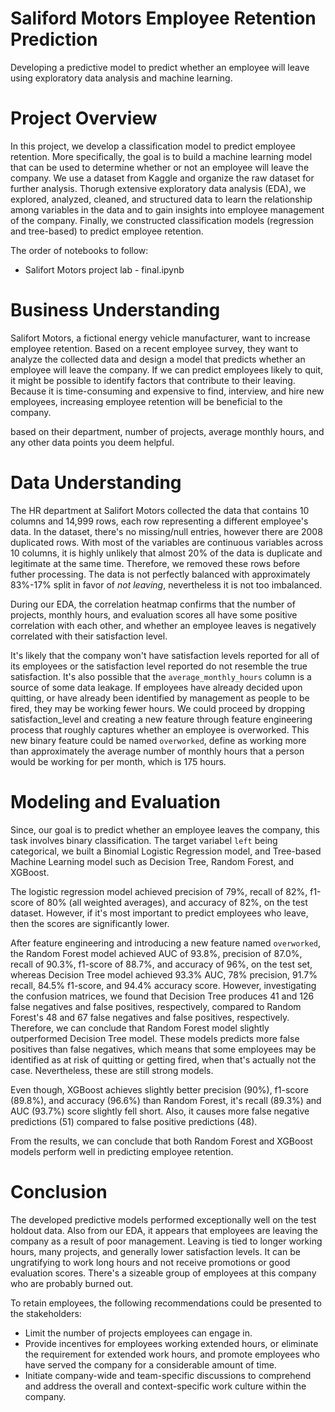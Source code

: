 # Saliford Motors Employee Retention Prediction
Developing a predictive model to predict whether an employee will leave using exploratory data analysis and machine learning.

# Project Overview
In this project, we develop a classification model to predict employee retention. More specifically, the goal is to build a machine learning model that can be used to determine  whether or not an employee will leave the company. We use a dataset from Kaggle and organize the raw dataset for further analysis. Thorugh extensive exploratory data analysis (EDA), we explored, analyzed, cleaned, and structured data to learn the relationship among variables in the data and to gain insights into employee management of the company. Finally, we constructed classification models (regression and tree-based) to predict employee retention. 

The order of notebooks to follow:
- Salifort Motors project lab - final.ipynb



# Business Understanding 
Salifort Motors, a fictional energy vehicle manufacturer, want to increase employee retention. Based on a recent employee survey, they want to analyze the collected data and design a model that predicts whether an employee will leave the company. If we can predict employees likely to quit, it might be possible to identify factors that contribute to their leaving. Because it is time-consuming and expensive to find, interview, and hire new employees, increasing employee retention will be beneficial to the company.


based on their department, number of projects, average monthly hours, and any other data points you deem helpful. 


# Data Understanding 
The HR department at Salifort Motors collected the data that contains 10 columns and 14,999 rows, each row representing a different employee's data. In the dataset, there's no missing/null entries, however there are 2008 duplicated rows. With most of the variables are continuous variables across 10 columns, it is highly unlikely that almost 20% of the data is duplicate and legitimate at the same time. Therefore, we removed these rows before futher processing. The data is not perfectly balanced with approximately 83%-17% split in favor of *not leaving*, nevertheless it is not too imbalanced.

During our EDA, the correlation heatmap confirms that the number of projects, monthly hours, and evaluation scores all have some positive correlation with each other, and whether an employee leaves is negatively correlated with their satisfaction level.

It's likely that the company won't have satisfaction levels reported for all of its employees or the satisfaction level reported do not resemble the true satisfaction. It's also possible that the `average_monthly_hours` column is a source of some data leakage. If employees have already decided upon quitting, or have already been identified by management as people to be fired, they may be working fewer hours. We could proceed by dropping satisfaction_level and creating a new feature through feature engineering process that roughly captures whether an employee is overworked. This new binary feature could be named `overworked`, define as working more than approximately the average number of monthly hours that a person would be working for per month, which is 175 hours.



# Modeling and Evaluation 

Since, our goal is to predict whether an employee leaves the company, this task involves binary classification. The target variabel `left` being categorical, we built a Binomial Logistic Regression model, and Tree-based Machine Learning model such as  Decision Tree, Random Forest, and XGBoost.

The logistic regression model achieved precision of 79%, recall of 82%, f1-score of 80% (all weighted averages), and accuracy of 82%, on the test dataset. However, if it's most important to predict employees who leave, then the scores are significantly lower.

After feature engineering and introducing a new feature named `overworked`, the Random Forest model achieved AUC of 93.8%, precision of 87.0%, recall of 90.3%, f1-score of 88.7%, and accuracy of 96%, on the test set, whereas Decision Tree model achieved 93.3% AUC, 78% precision, 91.7% recall, 84.5% f1-score, and 94.4% accuracy score. However, investigating the confusion matrices, we found that Decision Tree produces 41 and 126 false negatives and false positives, respectively, compared to Random Forest's 48 and 67 false negatives and false positives, respectively. Therefore, we can conclude that Random Forest model slightly outperformed Decision Tree model.
These models predicts more false positives than false negatives, which means that some employees may be identified as at risk of quitting or getting fired, when that's actually not the case. Nevertheless, these are still strong models.

Even though, XGBoost achieves slightly better precision (90%), f1-score (89.8%), and accuracy (96.6%) than Random Forest, it's recall (89.3%) and AUC (93.7%) score slightly fell short. Also, it causes more false negative predictions (51) compared to false positive predictions (48).

From the results, we can conclude that both Random Forest and XGBoost models perform well in predicting employee retention.  


# Conclusion

The developed predictive models performed exceptionally well on the test holdout data. Also from our EDA, it appears that employees are leaving the company as a result of poor management. Leaving is tied to longer working hours, many projects, and generally lower satisfaction levels. It can be ungratifying to work long hours and not receive promotions or good evaluation scores. There's a sizeable group of employees at this company who are probably burned out. 

To retain employees, the following recommendations could be presented to the stakeholders:
- Limit the number of projects employees can engage in.
- Provide incentives for employees working extended hours, or eliminate the requirement for extended work hours, and promote employees who have served the company for a considerable amount of time.
- Initiate company-wide and team-specific discussions to comprehend and address the overall and context-specific work culture within the company.

